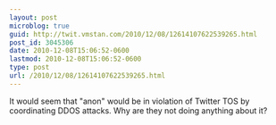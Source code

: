 ```yaml
---
layout: post
microblog: true
guid: http://twit.vmstan.com/2010/12/08/12614107622539265.html
post_id: 3045306
date: 2010-12-08T15:06:52-0600
lastmod: 2010-12-08T15:06:52-0600
type: post
url: /2010/12/08/12614107622539265.html
---
```

It would seem that "anon" would be in violation of Twitter TOS by coordinating DDOS attacks. Why are they not doing anything about it?
